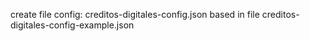 create file config: creditos-digitales-config.json based in file creditos-digitales-config-example.json 
